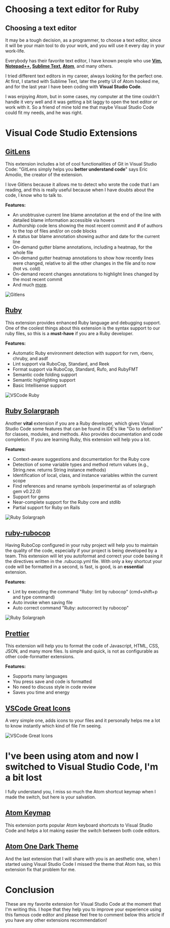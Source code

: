 # Choosing a text editor for Ruby

## Choosing a text editor

It may be a tough decision, as a programmer, to choose a text editor, since it will be your main tool to do your work, and you will use it every day in your work-life.

Everybody has their favorite text editor, I have known people who use **[Vim](https://www.vim.org/), [Notepad++](https://notepad-plus-plus.org/), [Sublime Text](https://www.sublimetext.com/), [Atom](https://atom.io/)**, and many others.

I tried different text editors in my career, always looking for the perfect one. At first, I started with Sublime Text, later the pretty UI of Atom hooked me, and for the last year I have been coding with **Visual Studio Code**.

I was enjoying Atom, but in some cases, my computer at the time couldn't handle it very well and it was getting a bit laggy to open the text editor or work with it. So a friend of mine told me that maybe Visual Studio Code could fit my needs, and he was right.

# Visual Code Studio Extensions

## [GitLens](https://marketplace.visualstudio.com/items?itemName=eamodio.gitlens)

This extension includes a lot of cool functionalities of Git in Visual Studio Code: "GitLens simply helps you **better understand code**" says Eric Amodio, the creator of the extension.

I love Gitlens because it allows me to detect who wrote the code that I am reading, and this is really useful because when I have doubts about the code, I know who to talk to.

**Features:**

- An unobtrusive current line blame annotation at the end of the line with detailed blame information accessible via hovers
- Authorship code lens showing the most recent commit and # of authors to the top of files and/or on code blocks
- A status bar blame annotation showing author and date for the current line
- On-demand gutter blame annotations, including a heatmap, for the whole file
- On-demand gutter heatmap annotations to show how recently lines were changed, relative to all the other changes in the file and to now (hot vs. cold)
- On-demand recent changes annotations to highlight lines changed by the most recent commit
- And much [more](https://gitlens.amod.io/#features).

![Gitlens](images/gitlens-preview.gif)

## [Ruby](https://marketplace.visualstudio.com/items?itemName=rebornix.Ruby)

This extension provides enhanced Ruby language and debugging support. One of the coolest things about this extension is the syntax support to our ruby files, so this is a **must-have** if you are a Ruby developer.

**Features:**

- Automatic Ruby environment detection with support for rvm, rbenv, chruby, and asdf
- Lint support via RuboCop, Standard, and Reek
- Format support via RuboCop, Standard, Rufo, and RubyFMT
- Semantic code folding support
- Semantic highlighting support
- Basic Intellisense support

![VSCode Ruby](images/vsrubycode.png)

## [Ruby Solargraph](https://marketplace.visualstudio.com/items?itemName=castwide.solargraph)

Another **vital** extension if you are a Ruby developer, which gives Visual Studio Code some features that can be found in IDE's like "Go to definition" for classes, modules, and methods. Also provides documentation and code completion. If you are learning Ruby, this extension will help you a lot.

**Features:**

- Context-aware suggestions and documentation for the Ruby core
- Detection of some variable types and method return values (e.g., String.new. returns String instance methods)
- Identification of local, class, and instance variables within the current scope
- Find references and rename symbols (experimental as of solargraph gem v0.22.0)
- Support for gems
- Near-complete support for the Ruby core and stdlib
- Partial support for Ruby on Rails

![Ruby Solargraph](images/rubysolargraph.gif)

## [ruby-rubocop](https://marketplace.visualstudio.com/items?itemName=misogi.ruby-rubocop)

Having RuboCop configured in your ruby project will help you to maintain the quality of the code, especially if your project is being developed by a team. This extension will let you autoformat and correct your code basing it the directives written in the .rubucop.yml file. With only a key shortcut your code will be formatted in a second, is fast, is good, is an **essential** extension.

**Features:**

- Lint by executing the command "Ruby: lint by rubocop" (cmd+shift+p and type command)
- Auto invoke when saving file
- Auto correct command "Ruby: autocorrect by rubocop"

![Ruby Solargraph](images/rubyrubocop.gif)

## [Prettier](https://marketplace.visualstudio.com/items?itemName=esbenp.prettier-vscode)

This extension will help you to format the code of Javascript, HTML, CSS, JSON, and many more files. Is simple and quick, is not as configurable as other code-formatter extensions.

**Features:**

- Supports many languages
- You press save and code is formatted
- No need to discuss style in code review
- Saves you time and energy

## [VSCode Great Icons](https://marketplace.visualstudio.com/items?itemName=emmanuelbeziat.vscode-great-icons)

A very simple one, adds icons to your files and it personally helps me a lot to know instantly which kind of file I'm seeing.

![VSCode Great Icons](images/vscodegreaticons.jpg)


# I&#39;ve been using atom and now I switched to Visual Studio Code, I&#39;m a bit lost

I fully understand you, I miss so much the Atom shortcut keymap when I made the switch, but here is your salvation.

## [Atom Keymap](https://marketplace.visualstudio.com/items?itemName=ms-vscode.atom-keybindings)

This extension ports popular Atom keyboard shortcuts to Visual Studio Code and helps a lot making easier the switch between both code editors.

## [Atom One Dark Theme](https://marketplace.visualstudio.com/items?itemName=akamud.vscode-theme-onedark)

And the last extension that I will share with you is an aesthetic one, when I started using Visual Studio Code I missed the theme that Atom has, so this extension fix that problem for me.

# Conclusion

These are my favorite extension for Visual Studio Code at the moment that I'm writing this. I hope that they help you to improve your experience using this famous code editor and please feel free to comment below this article if you have any other extensions recommendation!
